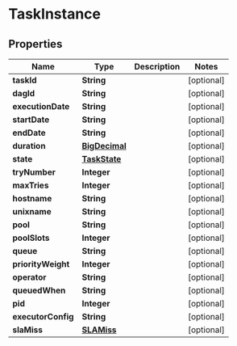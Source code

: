 

# TaskInstance

## Properties

Name | Type | Description | Notes
------------ | ------------- | ------------- | -------------
**taskId** | **String** |  |  [optional]
**dagId** | **String** |  |  [optional]
**executionDate** | **String** |  |  [optional]
**startDate** | **String** |  |  [optional]
**endDate** | **String** |  |  [optional]
**duration** | [**BigDecimal**](BigDecimal.md) |  |  [optional]
**state** | [**TaskState**](TaskState.md) |  |  [optional]
**tryNumber** | **Integer** |  |  [optional]
**maxTries** | **Integer** |  |  [optional]
**hostname** | **String** |  |  [optional]
**unixname** | **String** |  |  [optional]
**pool** | **String** |  |  [optional]
**poolSlots** | **Integer** |  |  [optional]
**queue** | **String** |  |  [optional]
**priorityWeight** | **Integer** |  |  [optional]
**operator** | **String** |  |  [optional]
**queuedWhen** | **String** |  |  [optional]
**pid** | **Integer** |  |  [optional]
**executorConfig** | **String** |  |  [optional]
**slaMiss** | [**SLAMiss**](SLAMiss.md) |  |  [optional]



